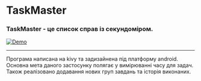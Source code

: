 # TaskMaster

### TaskMaster - це список справ із секундоміром.

[![Demo](https://github.com/MDirt57/TaskMaster/assets/90252806/86dc2eef-397e-4a62-818e-287fcb038723)](https://github.com/MDirt57/TaskMaster/assets/90252806/3b3c0135-e561-4247-863f-45c9da2cd156)

___

Програма написана на kivy та задизайнена під платформу android.
Основна мета даного застосунку полягає у вимірюванні часу для задач.
Також реалізовано додавання нових груп завдань та історія виконаних.
